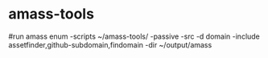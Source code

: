 # amass-tools

#run 
amass enum -scripts ~/amass-tools/  -passive -src -d domain -include  assetfinder,github-subdomain,findomain  -dir ~/output/amass
